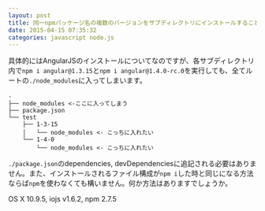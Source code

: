 ```yaml
---
layout: post
title: 同一npmパッケージ名の複数のバージョンをサブディレクトリにインストールすることはできますか?
date: 2015-04-15 07:35:32
categories: javascript node.js
---
```

<!-- {% raw %} -->
<p>具体的にはAngularJSのインストールについてなのですが、各サブディレクトリ内で<code>npm i angular@1.3.15</code>と<code>npm i angular@1.4.0-rc.0</code>を実行しても、全てルートの<code>./node_modules</code>に入ってしまいます。</p>

<pre><code>.
├── node_modules &lt;-ここに入ってしまう
├── package.json
└── test
    ├── 1-3-15
    │   └── node_modules &lt;- こっちに入れたい
    └── 1-4-0
        └── node_modules &lt;- こっちに入れたい
</code></pre>

<p><code>./package.json</code>のdependencies, devDependenciesに追記される必要はありません。また、インストールされるファイル構成が<code>npm i</code>した時と同じになる方法ならば<code>npm</code>を使わなくても構いません。何か方法はありますでしょうか。</p>

<p>OS X 10.9.5, iojs v1.6.2, npm 2.7.5</p>
<!-- {% endraw %} -->
